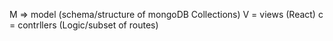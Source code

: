<!-- MVC concept to break code for performance -->
M => model (schema/structure of mongoDB Collections)
V = views (React)
c = contrllers (Logic/subset of routes)
